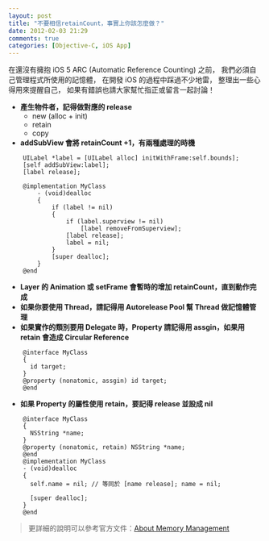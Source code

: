 ```yaml
---
layout: post
title: "不要相信retainCount，事實上你該怎麼做？"
date: 2012-02-03 21:29
comments: true
categories: [Objective-C, iOS App]
---
```

在還沒有擁抱 iOS 5 ARC (Automatic Reference Counting) 之前，
我們必須自己管理程式所使用的記憶體，
在開發 iOS 的過程中踩過不少地雷，
整理出一些心得用來提醒自己，
如果有錯誤也請大家幫忙指正或留言一起討論！

<!-- more -->
* __產生物件者，記得做對應的 release__
  * new (alloc + init)
  * retain 
  * copy
* __addSubView 會將 retainCount +1，有兩種處理的時機__
```objc
    UILabel *label = [UILabel alloc] initWithFrame:self.bounds];
    [self addSubView:label];
    [label release];
```
```objc
    @implementation MyClass
        - (void)dealloc 
        {
            if (label != nil)
            {
                if (label.superview != nil)
                    [label removeFromSuperview];
                [label release];
                label = nil;
            }
            [super dealloc];
        }
    @end
```
* __Layer 的 Animation 或 setFrame 會暫時的增加 retainCount，直到動作完成__
* __如果你要使用 Thread，請記得用 Autorelease Pool 幫 Thread 做記憶體管理__
* __如果實作的類別要用 Delegate 時，Property 請記得用 assgin，如果用 retain 會造成 Circular Reference__
```objc
    @interface MyClass
    {
      id target;
    }
    @property (nonatomic, assgin) id target;
    @end
```
* __如果 Property 的屬性使用 retain，要記得 release 並設成 nil__
```objc
    @interface MyClass
    {
      NSString *name;
    }
    @property (nonatomic, retain) NSString *name;
    @end
    @implementation MyClass
    - (void)dealloc
    {
      self.name = nil; // 等同於 [name release]; name = nil;

      [super dealloc];
    }
    @end
```
> 更詳細的說明可以參考官方文件：[About Memory Management][1]

[1]: https://developer.apple.com/library/mac/#documentation/Cocoa/Conceptual/MemoryMgmt/Articles/MemoryMgmt.html "About Memory Management"
